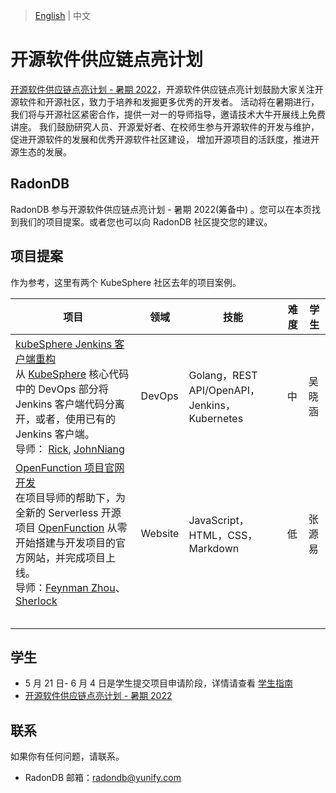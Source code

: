 
>  [English](README.md)  | 中文

# 开源软件供应链点亮计划
[开源软件供应链点亮计划 - 暑期 2022](https://summer.iscas.ac.cn)，开源软件供应链点亮计划鼓励大家关注开源软件和开源社区，致力于培养和发掘更多优秀的开发者。
活动将在暑期进行，我们将与开源社区紧密合作，提供一对一的导师指导，邀请技术大牛开展线上免费讲座。
我们鼓励研究人员、开源爱好者、在校师生参与开源软件的开发与维护，促进开源软件的发展和优秀开源软件社区建设，
增加开源项目的活跃度，推进开源生态的发展。

## RadonDB

RadonDB 参与开源软件供应链点亮计划 - 暑期 2022(筹备中) 。您可以在本页找到我们的项目提案。或者您也可以向 RadonDB 社区提交您的建议。

## 项目提案

作为参考，这里有两个 KubeSphere 社区去年的项目案例。

| 项目 | 领域 | 技能 | 难 度 | 学生 |
| --- | --- | --- | --- | --- |
| [kubeSphere Jenkins 客户端重构](https://github.com/kubesphere/community/blob/master/sig-advocacy-and-outreach/summer-ospp/kubeSphere-jenkins-client-refactor_zh-CN.md) <br/>从 [KubeSphere](https://github.com/kubesphere/kubesphere/) 核心代码中的 DevOps 部分将 Jenkins 客户端代码分离开，或者，使用已有的 Jenkins 客户端。<br/>导师： [Rick](https://github.com/LinuxSuRen/), [JohnNiang](https://github.com/johnniang/) | DevOps | Golang，REST API/OpenAPI，Jenkins，Kubernetes | 中 | 吴晓涵 |
| [OpenFunction 项目官网开发](https://github.com/kubesphere/community/blob/master/sig-advocacy-and-outreach/summer-ospp/openfunction-website_zh-CN.md)<br>在项目导师的帮助下，为全新的 Serverless 开源项目 [OpenFunction](https://github.com/OpenFunction/OpenFunction) 从零开始搭建与开发项目的官方网站，并完成项目上线。<br>导师：[Feynman Zhou](https://github.com/FeynmanZhou)、[Sherlock](https://github.com/Sherlock113) | Website | JavaScript，HTML，CSS，Markdown | 低 | 张源易 |
||||||
||||||
||||||
||||||
||||||

## 学生

* 5 月 21 日- 6 月 4 日是学生提交项目申请阶段，详情请查看 [学生指南](https://summer.iscas.ac.cn/help/student/)
* [开源软件供应链点亮计划 - 暑期 2022](https://summer.iscas.ac.cn/)

## 联系

如果你有任何问题，请联系。

* RadonDB 邮箱：radondb@yunify.com

